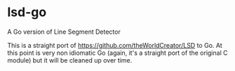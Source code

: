 # lsd-go
A Go version of Line Segment Detector

This is a straight port of https://github.com/theWorldCreator/LSD to Go.
At this point is very non idiomatic Go (again, it's a straight port of the original C module) but it will be cleaned up over time.
